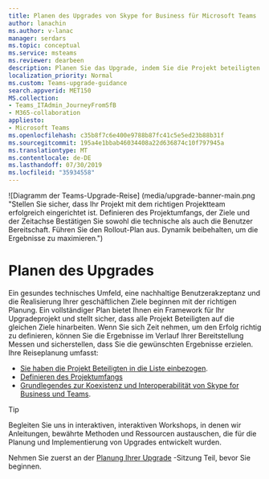 ```yaml
---
title: Planen des Upgrades von Skype for Business für Microsoft Teams | Adoptions Framework
author: lanachin
ms.author: v-lanac
manager: serdars
ms.topic: conceptual
ms.service: msteams
ms.reviewer: dearbeen
description: Planen Sie das Upgrade, indem Sie die Projekt beteiligten zuerst einreihen und dann das Projekt definieren.
localization_priority: Normal
ms.custom: Teams-upgrade-guidance
search.appverid: MET150
MS.collection:
- Teams_ITAdmin_JourneyFromSfB
- M365-collaboration
appliesto:
- Microsoft Teams
ms.openlocfilehash: c35b8f7c6e400e9788b87fc41c5e5ed23b88b31f
ms.sourcegitcommit: 195a4e1bbab46034408a22d636874c10f797945a
ms.translationtype: MT
ms.contentlocale: de-DE
ms.lasthandoff: 07/30/2019
ms.locfileid: "35934558"
---
```

![Diagramm der Teams-Upgrade-Reise] (media/upgrade-banner-main.png "Stellen Sie sicher, dass Ihr Projekt mit dem richtigen Projektteam erfolgreich eingerichtet ist. Definieren des Projektumfangs, der Ziele und der Zeitachse Bestätigen Sie sowohl die technische als auch die Benutzer Bereitschaft. Führen Sie den Rollout-Plan aus. Dynamik beibehalten, um die Ergebnisse zu maximieren.")

# <a name="plan-for-your-upgrade"></a>Planen des Upgrades

Ein gesundes technisches Umfeld, eine nachhaltige Benutzerakzeptanz und die Realisierung Ihrer geschäftlichen Ziele beginnen mit der richtigen Planung. Ein vollständiger Plan bietet Ihnen ein Framework für Ihr Upgradeprojekt und stellt sicher, dass alle Projekt Beteiligten auf die gleichen Ziele hinarbeiten. Wenn Sie sich Zeit nehmen, um den Erfolg richtig zu definieren, können Sie die Ergebnisse im Verlauf Ihrer Bereitstellung Messen und sicherstellen, dass Sie die gewünschten Ergebnisse erzielen. Ihre Reiseplanung umfasst:

- [Sie haben die Projekt Beteiligten in die Liste einbezogen](upgrade-enlist-stakeholders.md).
- [Definieren des Projektumfangs](https://aka.ms/SkypetoTeams-Scope)
- [Grundlegendes zur Koexistenz und Interoperabilität von Skype for Business und Teams](https://aka.ms/SkypeToTeams-Coexist).

> [!TIP]
> Begleiten Sie uns in interaktiven, interaktiven Workshops, in denen wir Anleitungen, bewährte Methoden und Ressourcen austauschen, die für die Planung und Implementierung von Upgrades entwickelt wurden.
>
> Nehmen Sie zuerst an der [Planung Ihrer Upgrade](https://aka.ms/SkypeToTeamsPlanning) -Sitzung Teil, bevor Sie beginnen.
